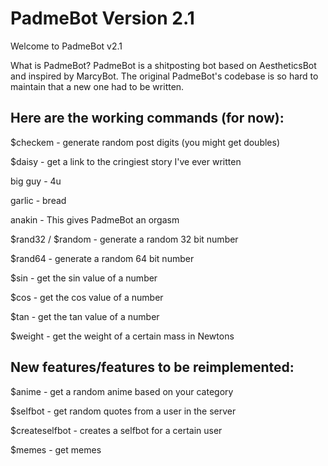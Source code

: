 # PadmeBot Version 2.1
Welcome to PadmeBot v2.1

What is PadmeBot?
PadmeBot is a shitposting bot based on AestheticsBot and inspired by MarcyBot. The original PadmeBot's codebase is so hard to maintain that a new one had to be written.

## Here are the working commands (for now):

$checkem - generate random post digits (you might get doubles)

$daisy - get a link to the cringiest story I've ever written

big guy - 4u

garlic - bread

anakin - This gives PadmeBot an orgasm

$rand32 / $random - generate a random 32 bit number

$rand64 - generate a random 64 bit number

$sin <number> - get the sin value of a number
  
$cos <number> - get the cos value of a number
  
$tan <number> - get the tan value of a number
  
$weight <mass in kg> - get the weight of a certain mass in Newtons
  



## New features/features to be reimplemented:

$anime <category> - get a random anime based on your category
  
$selfbot <username> - get random quotes from a user in the server
  
$createselfbot <username> - creates a selfbot for a certain user
  
$memes - get memes


